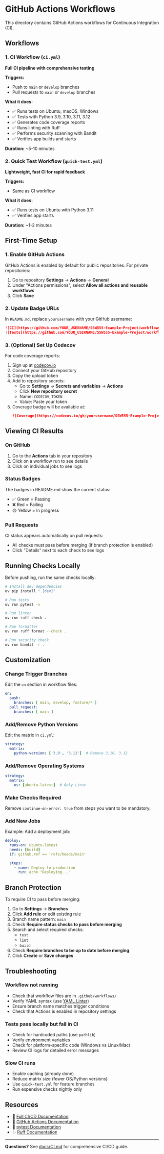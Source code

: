 # GitHub Actions Workflows

This directory contains GitHub Actions workflows for Continuous Integration (CI).

## Workflows

### 1. CI Workflow (`ci.yml`)

**Full CI pipeline with comprehensive testing**

**Triggers:**
- Push to `main` or `develop` branches
- Pull requests to `main` or `develop` branches

**What it does:**
- ✅ Runs tests on Ubuntu, macOS, Windows
- ✅ Tests with Python 3.9, 3.10, 3.11, 3.12
- ✅ Generates code coverage reports
- ✅ Runs linting with Ruff
- ✅ Performs security scanning with Bandit
- ✅ Verifies app builds and starts

**Duration:** ~5-10 minutes

### 2. Quick Test Workflow (`quick-test.yml`)

**Lightweight, fast CI for rapid feedback**

**Triggers:**
- Same as CI workflow

**What it does:**
- ✅ Runs tests on Ubuntu with Python 3.11
- ✅ Verifies app starts

**Duration:** ~1-2 minutes

## First-Time Setup

### 1. Enable GitHub Actions

GitHub Actions is enabled by default for public repositories. For private repositories:

1. Go to repository **Settings** → **Actions** → **General**
2. Under "Actions permissions", select **Allow all actions and reusable workflows**
3. Click **Save**

### 2. Update Badge URLs

In `README.md`, replace `yourusername` with your GitHub username:

```markdown
![CI](https://github.com/YOUR_USERNAME/SSW555-Example-Project/workflows/CI/badge.svg)
![Tests](https://github.com/YOUR_USERNAME/SSW555-Example-Project/workflows/Quick%20Test/badge.svg)
```

### 3. (Optional) Set Up Codecov

For code coverage reports:

1. Sign up at [codecov.io](https://codecov.io)
2. Connect your GitHub repository
3. Copy the upload token
4. Add to repository secrets:
   - Go to **Settings** → **Secrets and variables** → **Actions**
   - Click **New repository secret**
   - Name: `CODECOV_TOKEN`
   - Value: Paste your token
5. Coverage badge will be available at:
   ```markdown
   ![Coverage](https://codecov.io/gh/yourusername/SSW555-Example-Project/branch/main/graph/badge.svg)
   ```

## Viewing CI Results

### On GitHub

1. Go to the **Actions** tab in your repository
2. Click on a workflow run to see details
3. Click on individual jobs to see logs

### Status Badges

The badges in README.md show the current status:
- ✅ Green = Passing
- ❌ Red = Failing
- 🟡 Yellow = In progress

### Pull Requests

CI status appears automatically on pull requests:
- All checks must pass before merging (if branch protection is enabled)
- Click "Details" next to each check to see logs

## Running Checks Locally

Before pushing, run the same checks locally:

```bash
# Install dev dependencies
uv pip install ".[dev]"

# Run tests
uv run pytest -v

# Run linter
uv run ruff check .

# Run formatter
uv run ruff format --check .

# Run security check
uv run bandit -r .
```

## Customization

### Change Trigger Branches

Edit the `on` section in workflow files:

```yaml
on:
  push:
    branches: [ main, develop, feature/* ]
  pull_request:
    branches: [ main ]
```

### Add/Remove Python Versions

Edit the matrix in `ci.yml`:

```yaml
strategy:
  matrix:
    python-version: ['3.9', '3.11']  # Remove 3.10, 3.12
```

### Add/Remove Operating Systems

```yaml
strategy:
  matrix:
    os: [ubuntu-latest]  # Only Linux
```

### Make Checks Required

Remove `continue-on-error: true` from steps you want to be mandatory.

### Add New Jobs

Example: Add a deployment job:

```yaml
deploy:
  runs-on: ubuntu-latest
  needs: [build]
  if: github.ref == 'refs/heads/main'

  steps:
    - name: Deploy to production
      run: echo "Deploying..."
```

## Branch Protection

To require CI to pass before merging:

1. Go to **Settings** → **Branches**
2. Click **Add rule** or edit existing rule
3. Branch name pattern: `main`
4. Check **Require status checks to pass before merging**
5. Search and select required checks:
   - `test`
   - `lint`
   - `build`
6. Check **Require branches to be up to date before merging**
7. Click **Create** or **Save changes**

## Troubleshooting

### Workflow not running

- Check that workflow files are in `.github/workflows/`
- Verify YAML syntax (use [YAML Linter](https://www.yamllint.com/))
- Ensure branch name matches trigger conditions
- Check that Actions is enabled in repository settings

### Tests pass locally but fail in CI

- Check for hardcoded paths (use `pathlib`)
- Verify environment variables
- Check for platform-specific code (Windows vs Linux/Mac)
- Review CI logs for detailed error messages

### Slow CI runs

- Enable caching (already done)
- Reduce matrix size (fewer OS/Python versions)
- Use `quick-test.yml` for feature branches
- Run expensive checks nightly only

## Resources

- 📖 [Full CI/CD Documentation](../docs/CI.md)
- 🔧 [GitHub Actions Documentation](https://docs.github.com/en/actions)
- 🧪 [pytest Documentation](https://docs.pytest.org/)
- ✨ [Ruff Documentation](https://docs.astral.sh/ruff/)

---

**Questions?** See [docs/CI.md](../docs/CI.md) for comprehensive CI/CD guide.
